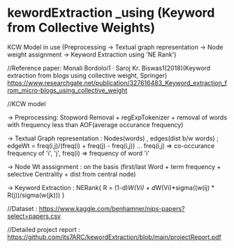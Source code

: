 # kewordExtraction _using (Keyword from Collective Weights)
KCW Model in use (Preprocessing -> Textual graph representation -> Node weight assignment -> Keyword Extraction using 'NE Rank')

//Reference paper: Monali Bordoloi1 · Saroj Kr. Biswas1(2018)(Keyword extraction from blogs using collective weight, Springer)
https://www.researchgate.net/publication/327616483_Keyword_extraction_from_micro-blogs_using_collective_weight

//KCW model

 -> Preprocessing: Stopword Removal + regExpTokenizer + removal of words with frequency less than AOF(average occurance frequency)
 
 -> Textual Graph representation : Nodes(words) , edges(dist b/w words) ; edgeWt = freq(i,j)/(freq(i) + freq(j) - freq(i,j)) ... freq(i,j) => co-occurance frequency of 'i', 'j', freq(i) => frequency of word 'i'

 -> Node Wt asssignment : on the basis (first/last Word + term frequency + selective Centrality + dist from central node) 
 
 -> Keyword Extraction : NERank{ R = (1-d)*W(Vi) + d*W(Vi)*sigma((w(ij) * R(j))/sigma(w(jk))) }

//Dataset : https://www.kaggle.com/benhamner/nips-papers?select=papers.csv

//Detailed project report : https://github.com/its7ARC/kewordExtraction/blob/main/projectReport.pdf
